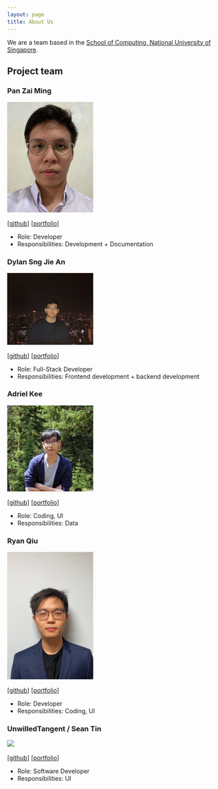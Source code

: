 ```yaml
---
layout: page
title: About Us
---
```


We are a team based in the [School of Computing, National University of Singapore](http://www.comp.nus.edu.sg).

## Project team

### Pan Zai Ming

<img src="images/pzaiming.png" width="200px">

[[github](https://github.com/pzaiming)]
[[portfolio](team/pzaiming.md)]

* Role: Developer
* Responsibilities: Development + Documentation

### Dylan Sng Jie An

<img src="images/dsja612.png" width="200px">

[[github](https://github.com/dsja612)]
[[portfolio](team/dsja612.md)]

* Role: Full-Stack Developer
* Responsibilities: Frontend development + backend development

### Adriel Kee

<img src="images/amoonguss1.png" width="200px">

[[github](http://github.com/amoonguss1)]
[[portfolio](team/amoonguss1.md)]

* Role: Coding, UI
* Responsibilities: Data

### Ryan Qiu

<img src="images/ryanqiu1.png" width="200px">

[[github](http://github.com/ryanqiu1)]
[[portfolio](team/ryanqiu1.md)]

* Role: Developer
* Responsibilities: Coding, UI

### UnwilledTangent / Sean Tin

<img src="images/unwilledtangent.png" width="200px">

[[github](https://github.com/UnwilledTangent)]
[[portfolio](team/UnwilledTangent.md)]

* Role: Software Developer
* Responsibilities: UI
